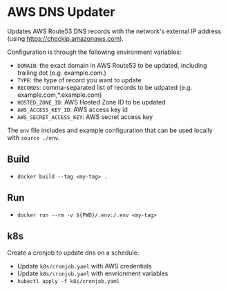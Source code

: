 # AWS DNS Updater

Updates AWS Route53 DNS records with the network's external IP address (using https://checkip.amazonaws.com). 

Configuration is through the following environment variables:

- `DOMAIN`: the exact domain in AWS Route53  to be updated, including trailing dot (e.g. example.com.)
- `TYPE`: the type of record you want to update
- `RECORDS`: comma-separated list of records to be udpated (e.g. example.com,\*.example.com)
- `HOSTED_ZONE_ID`: AWS Hosted Zone ID to be updated
- `AWS_ACCESS_KEY_ID`: AWS access key id
- `AWS_SECRET_ACCESS_KEY`: AWS secret access key

The `env` file includes and example configuration that can be used locally with `source ./env`.

## Build

- `docker build --tag <my-tag> .`

## Run

- `docker run --rm -v ${PWD}/.env:/.env <my-tag>`

## k8s

Create a cronjob to update dns on a schedule:

- Update `k8s/cronjob.yaml` with AWS credentials
- Update `k8s/cronjob.yaml` with envrionment variables
- `kubectl apply -f k8s/cronjob.yaml`

